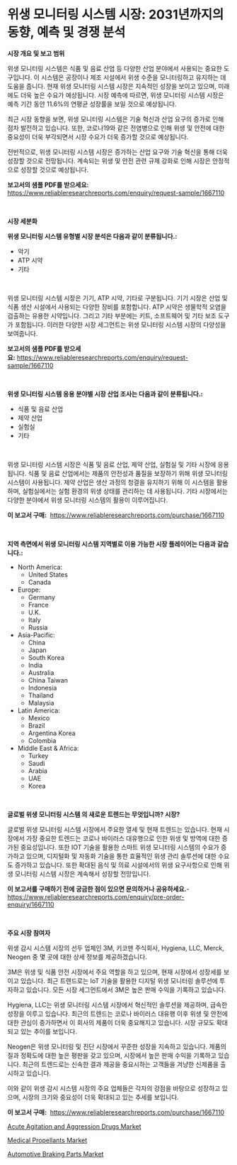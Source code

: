 <p><h1>위생 모니터링 시스템 시장: 2031년까지의 동향, 예측 및 경쟁 분석</h1></p><p><strong>시장 개요 및 보고 범위</strong></p>
<p><p>위생 모니터링 시스템은 식품 및 음료 산업 등 다양한 산업 분야에서 사용되는 중요한 도구입니다. 이 시스템은 공장이나 제조 시설에서 위생 수준을 모니터링하고 유지하는 데 도움을 줍니다. 현재 위생 모니터링 시스템 시장은 지속적인 성장을 보이고 있으며, 미래에도 더욱 높은 수요가 예상됩니다. 시장 예측에 따르면, 위생 모니터링 시스템 시장은 예측 기간 동안 11.6%의 연평균 성장률을 보일 것으로 예상됩니다.</p><p>최근 시장 동향을 보면, 위생 모니터링 시스템은 기술 혁신과 산업 요구의 증가로 인해 점차 발전하고 있습니다. 또한, 코로나19와 같은 전염병으로 인해 위생 및 안전에 대한 중요성이 더욱 부각되면서 시장 수요가 더욱 증가할 것으로 예상됩니다.</p><p>전반적으로, 위생 모니터링 시스템 시장은 증가하는 산업 요구와 기술 혁신을 통해 더욱 성장할 것으로 전망됩니다. 계속되는 위생 및 안전 관련 규제 강화로 인해 시장은 안정적으로 성장할 것으로 예상됩니다.</p></p>
<p><strong>보고서의 샘플 PDF를 받으세요:</strong> <a href="https://www.reliableresearchreports.com/enquiry/request-sample/1667110">https://www.reliableresearchreports.com/enquiry/request-sample/1667110</a></p>
<p>&nbsp;</p>
<p><strong>시장 세분화</strong></p>
<p><strong>위생 모니터링 시스템 유형별 시장 분석은 다음과 같이 분류됩니다.:</strong></p>
<p><ul><li>악기</li><li>ATP 시약</li><li>기타</li></ul></p>
<p>&nbsp;</p>
<p><p>위생 모니터링 시스템 시장은 기기, ATP 시약, 기타로 구분됩니다. 기기 시장은 산업 및 식품 생산 시설에서 사용되는 다양한 장비를 포함합니다. ATP 시약은 생물학적 오염을 검출하는 유용한 시약입니다. 그리고 기타 부분에는 키트, 소프트웨어 및 기타 보조 도구가 포함됩니다. 이러한 다양한 시장 세그먼트는 위생 모니터링 시스템 시장의 다양성을 보여줍니다.</p></p>
<p><strong>보고서의 샘플 PDF를 받으세요:</strong>&nbsp;<a href="https://www.reliableresearchreports.com/enquiry/request-sample/1667110">https://www.reliableresearchreports.com/enquiry/request-sample/1667110</a></p>
<p>&nbsp;</p>
<p><strong> 위생 모니터링 시스템 응용 분야별 시장 산업 조사는 다음과 같이 분류됩니다.:</strong></p>
<p><ul><li>식품 및 음료 산업</li><li>제약 산업</li><li>실험실</li><li>기타</li></ul></p>
<p>&nbsp;</p>
<p><p>위생 모니터링 시스템 시장은 식품 및 음료 산업, 제약 산업, 실험실 및 기타 시장에 응용됩니다. 식품 및 음료 산업에서는 제품의 안전성과 품질을 보장하기 위해 위생 모니터링 시스템이 사용됩니다. 제약 산업은 생산 과정의 청결을 유지하기 위해 이 시스템을 활용하며, 실험실에서는 실험 환경의 위생 상태를 관리하는 데 사용됩니다. 기타 시장에서는 다양한 분야에서 위생 모니터링 시스템의 활용이 이루어집니다.</p></p>
<p><strong>이 보고서 구매:</strong>&nbsp; <a href="https://www.reliableresearchreports.com/purchase/1667110">https://www.reliableresearchreports.com/purchase/1667110</a></p>
<p>&nbsp;</p>
<p><strong>지역 측면에서 위생 모니터링 시스템 지역별로 이용 가능한 시장 플레이어는 다음과 같습니다.:</strong></p>
<p><ul>
    <li>
        North America:
        <ul>
            <li>United States</li>
            <li>Canada</li>
        </ul>
    </li>
    <li>
        Europe:
        <ul>
            <li>Germany</li>
            <li>France</li>
            <li>U.K.</li>
            <li>Italy</li>
            <li>Russia</li>
        </ul>
    </li>
    <li>
        Asia-Pacific:
        <ul>
            <li>China</li>
            <li>Japan</li>
            <li>South Korea</li>
            <li>India</li>
            <li>Australia</li>
            <li>China Taiwan</li>
            <li>Indonesia</li>
            <li>Thailand</li>
            <li>Malaysia</li>
        </ul>
    </li>
    <li>
        Latin America:
        <ul>
            <li>Mexico</li>
            <li>Brazil</li>
            <li>Argentina Korea</li>
            <li>Colombia</li>
        </ul>
    </li>
    <li>
        Middle East & Africa:
        <ul>
            <li>Turkey</li>
            <li>Saudi</li>
            <li>Arabia</li>
            <li>UAE</li>
            <li>Korea</li>
        </ul>
    </li>
    </ul></p>
<p>&nbsp;</p>
<p><strong>글로벌 위생 모니터링 시스템 의 새로운 트렌드는 무엇입니까? 시장?</strong></p>
<p><p>글로벌 위생 모니터링 시스템 시장에서 주요한 열세 및 현재 트렌드는 있습니다. 현재 시장에서 가장 중요한 트렌드는 코로나 바이러스 대유행으로 인한 위생 및 방역에 대한 증가된 중요성입니다. 또한 IOT 기술을 활용한 스마트 위생 모니터링 시스템의 수요가 증가하고 있으며, 디지털화 및 자동화 기술을 통한 효율적인 위생 관리 솔루션에 대한 수요도 증가하고 있습니다. 또한 확대된 음식 및 의료 시설에서의 위생 요구사항으로 인해 위생 모니터링 시스템 시장은 계속해서 성장할 전망입니다.</p></p>
<p><strong>이 보고서를 구매하기 전에 궁금한 점이 있으면 문의하거나 공유하세요.</strong>- <a href="https://www.reliableresearchreports.com/enquiry/pre-order-enquiry/1667110">https://www.reliableresearchreports.com/enquiry/pre-order-enquiry/1667110</a></p>
<p>&nbsp;</p>
<p><strong>주요 시장 참여자</strong></p>
<p><p>위생 감시 시스템 시장의 선두 업체인 3M, 키코맨 주식회사, Hygiena, LLC, Merck, Neogen 중 몇 곳에 대한 상세 정보를 제공하겠습니다. </p><p>3M은 위생 및 식품 안전 시장에서 주요 역할을 하고 있으며, 현재 시장에서 성장세를 보이고 있습니다. 최근 트렌드로는 IoT 기술을 활용한 디지털 위생 모니터링 솔루션에 투자하고 있습니다. 모든 시장 세그먼트에서 3M은 높은 판매 수익을 기록하고 있습니다.</p><p>Hygiena, LLC는 위생 모니터링 시스템 시장에서 혁신적인 솔루션을 제공하며, 급속한 성장을 이루고 있습니다. 최근의 트렌드는 코로나 바이러스 대유행 이후 위생 및 안전에 대한 관심이 증가하면서 이 회사의 제품이 더욱 중요해지고 있습니다. 시장 규모도 확대되고 있는 추이를 보입니다.</p><p>Neogen은 위생 모니터링 및 진단 시장에서 꾸준한 성장을 지속하고 있습니다. 제품의 질과 정확도에 대한 높은 평판을 갖고 있으며, 시장에서 높은 판매 수익을 기록하고 있습니다. 최근의 트렌드로는 신속한 결과 제공을 중요시하는 고객들을 겨냥한 신제품을 출시하고 있습니다.</p><p>이와 같이 위생 감시 시스템 시장의 주요 업체들은 각자의 강점을 바탕으로 성장하고 있으며, 시장의 크기와 중요성이 더욱 확대되고 있는 추세를 보입니다.</p></p>
<p><strong>이 보고서 구매:</strong>&nbsp;&nbsp;<a href="https://www.reliableresearchreports.com/purchase/1667110">https://www.reliableresearchreports.com/purchase/1667110</a></p>
<p><p><a href="https://www.linkedin.com/pulse/decoding-acute-agitation-aggression-drugs-market-deep-dive-g4omf?trackingId=WeYIK0m7qRBbKCyD1CRWRg%3D%3D">Acute Agitation and Aggression Drugs Market</a></p><p><a href="https://www.linkedin.com/pulse/medical-propellants-market-provides-detailed-segmentation-hcajf?trackingId=XDSKANxdpWEg%2FK3Y8BEN1Q%3D%3D">Medical Propellants Market</a></p><p><a href="https://www.linkedin.com/pulse/automotive-braking-parts-market-size-trends-growth-outlook-askkf?trackingId=%2BeKwYjaXV52YFwbTUKJkuA%3D%3D">Automotive Braking Parts Market</a></p></p>
